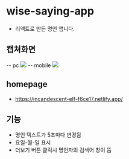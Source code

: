 # wise-saying-app
- 리액트로 만든 명언 앱니다. 
## 캡쳐화면
-- pc
<img src="https://github.com/YOUNGEUN100/wise-saying-app/assets/121986519/7f24bee4-b149-4463-9e6d-7c9ffa5342e9">
-- mobile
<img src="https://github.com/YOUNGEUN100/wise-saying-app/assets/121986519/61897bca-430f-4f51-96cb-ac9d2d33b6c5">
## homepage
- https://incandescent-elf-f6ce17.netlify.app/
## 기능
- 명언 텍스트가 5초마다 변경됨
- 요일-월-일 표시
- 더보기 버튼 클릭시 명언자의 검색어 창이 뜸









